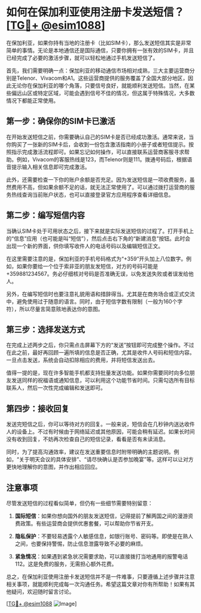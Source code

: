 # 如何在保加利亚使用注册卡发送短信？[[TG💪+ @esim1088](https://t.me/s/esim1088)]

在保加利亚，如果你持有当地的注册卡（比如SIM卡），那么发送短信其实是非常简单的事情。无论是本地通信还是国际通信，只要你拥有一张有效的SIM卡，并且已经完成了必要的激活步骤，就可以轻松地通过手机发送短信了。

首先，我们需要明确一点：保加利亚的移动通信市场相对成熟，三大主要运营商分别是Telenor、Vivacom和A1。这些运营商提供的服务覆盖了全国大部分地区，因此无论你在保加利亚的哪个角落，只要信号良好，就能顺利发送短信。当然，在某些偏远山区或特定区域，可能会遇到信号不佳的情况，但这属于特殊情况，大多数情况下都能正常使用。

## **第一步：确保你的SIM卡已激活**

在开始发送短信之前，你需要确认自己的SIM卡是否已经成功激活。通常来说，当你购买了一张新的SIM卡后，会收到一份包含激活指南的小册子或者短信提示。按照指示完成激活流程即可。如果忘记如何操作，可以直接联系运营商客服寻求帮助。例如，Vivacom的客服热线是123，而Telenor则是111。拨通号码后，根据语音提示输入相关信息即可完成激活。

此外，还需要检查一下你的账户余额是否充足。因为发送短信是一项收费服务，虽然费用不高，但如果余额不足的话，就无法正常使用了。可以通过拨打运营商的服务热线查询当前账户状态，也可以直接登录官方应用程序查看详细信息。

## **第二步：编写短信内容**

当确认SIM卡处于可用状态之后，接下来就是实际发送短信的过程了。打开手机上的“信息”应用（也可能是叫“短信”），然后点击右下角的“新建消息”按钮。此时会出现一个新的界面，供你填写收件人的电话号码以及编辑短信正文。

在这里需要注意的是，保加利亚的手机号码格式为“+359”开头加上八位数字。例如，如果你要给一个位于索非亚的朋友发短信，对方的号码可能是+359881234567。务必仔细核对号码是否准确无误，以免发送失败或者误发给他人。

另外，在编写短信时也要注意礼貌用语和措辞得当。尤其是在商务场合或正式交流中，避免使用过于随意的语言。同时，由于短信字数有限制（一般为160个字符），所以尽量言简意赅地表达你的意图。

## **第三步：选择发送方式**

在完成上述两步之后，你只需点击屏幕下方的“发送”按钮即可完成整个操作。不过在此之前，最好再回顾一遍所填的信息是否正确，尤其是收件人号码和短信内容。一旦点击发送，系统会自动扣除相应的费用，并将短信发送出去。

值得一提的是，现在许多智能手机都支持批量发送功能。如果你需要同时向多位朋友发送同样的祝福语或通知信息，可以利用这个功能节省时间。只需勾选所有目标联系人，然后一次性完成编辑和发送即可。

## **第四步：接收回复**

发送完短信之后，你可以等待对方的回复。一般来说，短信会在几秒钟内送达收件人的设备上。不过有时候由于网络延迟或其他原因，可能会稍有延迟。如果长时间没有收到回复，不妨再次检查自己的短信记录，看看是否有未读消息。

同时，为了提高沟通效率，建议在发送重要信息时附带明确的主题说明。例如，“关于明天会议的具体安排”、“请尽快确认是否参加晚宴”等。这样可以让对方更快地理解你的意图，并作出相应回应。

## **注意事项**

尽管发送短信的过程看似简单，但仍有一些细节需要特别留意：

1. **国际短信**：如果你想向国外的朋友发送短信，记得提前了解两国之间的漫游资费政策。有些运营商会提供优惠套餐，可以帮助你节省开支。
   
2. **隐私保护**：不要轻易透露个人敏感信息，如银行账号、密码等。即使是在熟人之间，也要保持警惕，防止信息泄露导致不必要的麻烦。

3. **紧急情况**：如果遇到紧急状况需要求助，可以直接拨打当地通用的报警电话112。这是免费的服务，无需担心额外花费。

总之，在保加利亚使用注册卡发送短信并不是一件难事，只要遵循上述步骤并注意相关事项，就能顺利完成每一次沟通任务。希望这篇文章对你有所帮助！如果有其他疑问，欢迎随时留言讨论。

[[TG💪+ @esim1088](https://t.me/s/esim1088) ![Image](https://i.postimg.cc/4NQfJmqS/Snipaste-2025-05-13-00-14-12.png)]